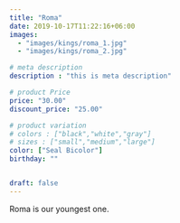 ```yaml
---
title: "Roma"
date: 2019-10-17T11:22:16+06:00
images: 
  - "images/kings/roma_1.jpg"
  - "images/kings/roma_2.jpg"

# meta description
description : "this is meta description"

# product Price
price: "30.00"
discount_price: "25.00"

# product variation
# colors : ["black","white","gray"]
# sizes : ["small","medium","large"]
color: ["Seal Bicolor"]
birthday: ""


draft: false
---
```


Roma is our youngest one.